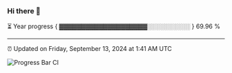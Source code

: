 ### Hi there 👋

⏳ Year progress { ▓▓▓▓▓▓▓▓▓▓▓▓▓▓▓▓▓▓▓▓░░░░░░░░░░ } 69.96 %

---

⏰ Updated on Friday, September 13, 2024 at 1:41 AM UTC

![Progress Bar CI](https://github.com/arthurbuhl/arthurbuhl/workflows/Progress%20Bar%20CI/badge.svg)
